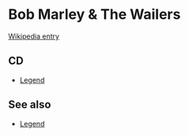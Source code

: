 # Bob Marley & The Wailers

[Wikipedia entry](https://en.wikipedia.org/wiki/Bob_Marley_&_The_Wailers)

## CD

- [Legend](Legend-_The_Best_Of_Bob_Marley_And_The_Wailers.md)

## See also

- [Legend](Legend-_The_Best_Of_Bob_Marley_And_The_Wailers.md)

